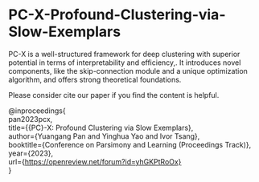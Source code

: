 # PC-X-Profound-Clustering-via-Slow-Exemplars
PC-X is a well-structured framework for deep clustering with superior potential in terms of interpretability and efficiency,. It introduces novel components, like the skip-connection module and a unique optimization algorithm, and offers strong theoretical foundations. 

Please consider cite our paper if you find the content is helpful. 

@inproceedings{<br>
pan2023pcx,<br>
title={{PC}-X: Profound Clustering via Slow Exemplars},<br>
author={Yuangang Pan and Yinghua Yao and Ivor Tsang},<br>
booktitle={Conference on Parsimony and Learning (Proceedings Track)},<br>
year={2023},<br>
url={https://openreview.net/forum?id=yhGKPtRoOx}<br>
}
